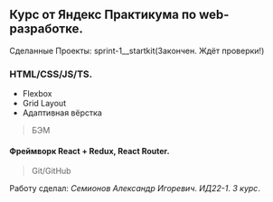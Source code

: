 ## Курс от Яндекс Практикума по web-разработке.

Сделанные Проекты:
sprint-1__startkit(Закончен. Ждёт проверки!)

### HTML/CSS/JS/TS.
- Flexbox
- Grid Layout
- Адаптивная вёрстка
> БЭМ
#### Фреймворк **React** + **Redux**, **React Router**.

> Git/GitHub

Работу сделал: *Семионов Александр Игоревич*. *ИД22-1*. *3 курс*.
